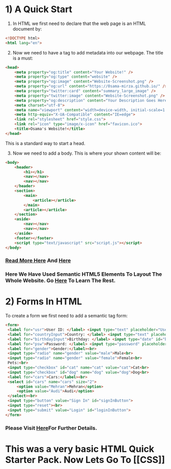# 1) A Quick Start
1. In HTML we first need to declare that the web page is an HTML document by:
```HTML
<!DOCTYPE html>
<html lang="en">
```
2. Now we need to have a <head> tag to add metadata into our webpage. The title is a must:
```HTML
<head>
	<meta property="og:title" content="Your Website!" />
	<meta property="og:type" content="website" />
	<meta property="og:image" content="Website-Screenshot.png" />
	<meta property="og:url" content="https://0sama-mirza.github.io/" />
	<meta property="twitter:card" content="summary_large_image" />
	<meta property="twitter:image" content="Website-Screenshot.png" />
	<meta property="og:description" content="Your Description Goes Here!" />
	<meta charset="utf-8">
	<meta name="viewport" content="width=device-width, initial-scale=1.0">
	<meta http-equiv="X-UA-Compatible" content="IE=edge">
	<link rel="stylesheet" href="style.css">
	<link rel="icon" type="image/x-icon" href="favicon.ico">
	<title>Osama's Website!</title>
</head>
```
This is a standard way to start a head.

3. Now we need to add a body. This is where your shown content will be:
```HTML
<body>
	<header>
		<h1></h1>
		<nav></nav>
		<nav></nav>
	</header>
	<section>
		<main>
			<article></article>
		</main>
		<article></article>
	</section>
	<aside>
		<nav></nav>
		<nav></nav>
	</aside>
	<footer></footer>
	<script type="text/javascript" src="script.js"></script>
</body>
   ```
### [Read More Here](https://www.w3schools.com/html/html5_semantic_elements.asp) And [Here](https://www.freecodecamp.org/news/semantic-html5-elements)
### Here We Have Used Semantic HTML5 Elements To Layout The Whole Website. Go [Here](https://www.w3schools.com/html/default.asp) To Learn The Rest.  

# 2) Forms In HTML
To create a form we first need to add a semantic tag form:
```HTML
<form>
 <label for="usr">User ID: </label> <input type="text" placeholder="Username" id="usr" name="usr" required ><br>
 <label for="countryInput">Country: </label> <input type="text" placeholder="Country" id="countryInput" name="countryInput"><br>
 <label for="birthdayInput">Birthday: </label> <input type="date" id="birthdayInput" name="birthdayInput"><br>
 <label for="psw">Password: </label> <input type="password" placeholder="Password" id="psw" name="psw" required ><br>
 <label for="gender">Gender:</label><br>
 <input type="radio" name="gender" value="male">Male<br>
 <input type="radio" name="gender" value="female">Female<br>
 Pets:<br>
 <input type="checkbox" id="cat" name="cat" value="cat">Cat<br>
 <input type="checkbox" id="dog" name="dog" value="dog">Dog<br>
 <label for="cars">Cars:</label><br>
 <select id="cars" name="cars" size="2">
	 <option value="Mehran">Mehran</option>
	 <option value="Audi">Audi</option>
 </select><br>
 <input type="button" value="Sign In" id="signInButton">
 <input type="reset"><br>
 <input type="submit" value="Login" id="loginInButton">
</form>
```
### Please Visit [Here](https://www.w3schools.com/html/html_forms.asp)For Further Details.

# This was a very basic HTML Quick Starter Pack. Now Lets Go To [[CSS]]